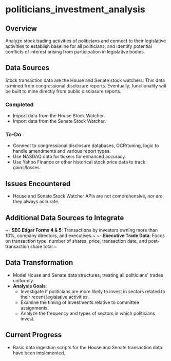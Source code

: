# politicians_investment_analysis
 
## Overview
Analyze stock trading activities of politicians and connect to their legislative activities to establish baseline for all politicians, and identify potential conflicts of interest arising from participation in legislative bodies.

## Data Sources
Stock transaction data are the House and Senate stock watchers. This data is mined from congressional disclosure reports. Eventually, functionality will be built to mine directly from public disclosure reports.

### Completed
- Import data from the House Stock Watcher.
- Import data from the Senate Stock Watcher.

### To-Do
- Connect to congressional disclosure databases, OCR/tuning, logic to handle amendments and various report types.
- Use NASDAQ data for tickers for enhanced accuracy.
- Use Yahoo Finance or other historical stock price data to track gains/losses

## Issues Encountered
- House and Senate Stock Watcher APIs are not comprehensive, nor are they always accurate.

## Additional Data Sources to Integrate
~- **SEC Edgar Forms 4 & 5**: Transactions by investors owning more than 10%, company directors, and executives.~
~- **Executive Trade Data**: Focus on transaction type, number of shares, price, transaction date, and post-transaction share total.~

## Data Transformation
- Model House and Senate data structures, treating all politicians' trades uniformly.
- **Analysis Goals**:
  - Investigate if politicians are more likely to invest in sectors related to their recent legislative activities.
  - Examine the timing of investments relative to committee assignments.
  - Analyze the frequency and types of sectors in which politicians invest.

## Current Progress
- Basic data ingestion scripts for the House and Senate transaction data have been implemented.
